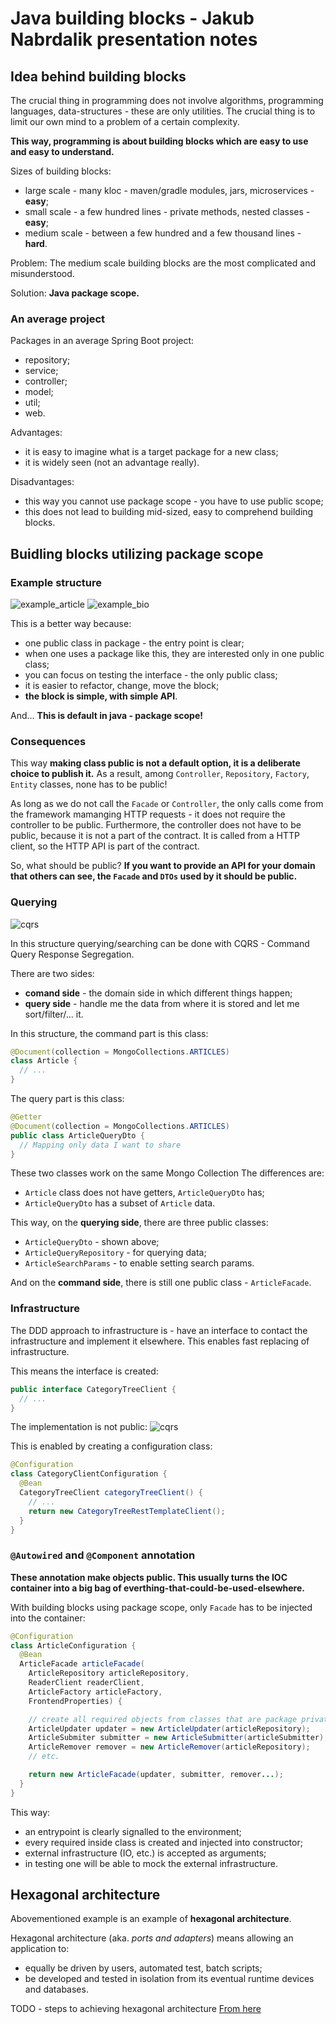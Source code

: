 # Java building blocks - Jakub Nabrdalik presentation notes

## Idea behind building blocks

The crucial thing in programming does not involve algorithms, programming languages, data-structures - these are only utilities. The crucial thing is to limit our own mind to a problem of a certain complexity.

**This way, programming is about building blocks which are easy to use and easy to understand.**

Sizes of building blocks:
* large scale - many kloc - maven/gradle modules, jars, microservices - **easy**;
* small scale - a few hundred lines - private methods, nested classes - **easy**;
* medium scale - between a few hundred and a few thousand lines - **hard**.

Problem:
The medium scale building blocks are the most complicated and misunderstood.

Solution:
**Java package scope.**

### An average project

Packages in an average Spring Boot project:
* repository;
* service;
* controller;
* model;
* util;
* web.

Advantages:
* it is easy to imagine what is a target package for a new class;
* it is widely seen (not an advantage really).

Disadvantages:
* this way you cannot use package scope - you have to use public scope;
* this does not lead to building mid-sized, easy to comprehend building blocks.

## Buidling blocks utilizing package scope

### Example structure

![example_article](./image/example_article.svg)
![example_bio](./image/example_bio.svg)

This is a better way because:
* one public class in package - the entry point is clear;
* when one uses a package like this, they are interested only in one public class;
* you can focus on testing the interface - the only public class;
* it is easier to refactor, change, move the block;
* **the block is simple, with simple API**.

And... **This is default in java - package scope!**

### Consequences

This way **making class public is not a default option, it is a deliberate choice to publish it.**
As a result, among `Controller`, `Repository`, `Factory`, `Entity` classes, none has to be public!

As long as we do not call the `Facade` or `Controller`, the only calls come from the framework mamanging HTTP requests - it does not require the controller to be public.
Furthermore, the controller does not have to be public, because it is not a part of the contract. It is called from a HTTP client, so the HTTP API is part of the contract.

So, what should be public?
**If you want to provide an API for your domain that others can see, the `Facade` and `DTOs` used by it should be public.**

### Querying

![cqrs](./image/cqrs.svg)

In this structure querying/searching can be done with CQRS - Command Query Response Segregation.

There are two sides:
* **comand side** - the domain side in which different things happen;
* **query side** - handle me the data from where it is stored and let me sort/filter/... it.

In this structure, the command part is this class:
```java
@Document(collection = MongoCollections.ARTICLES)
class Article {
  // ...
}
```

The query part is this class:
```java
@Getter
@Document(collection = MongoCollections.ARTICLES)
public class ArticleQueryDto {
  // Mapping only data I want to share
}
```

These two classes work on the same Mongo Collection The differences are:
* `Article` class does not have getters, `ArticleQueryDto` has;
* `ArticleQueryDto` has a subset of `Article` data.

This way, on the **querying side**, there are three public classes:
* `ArticleQueryDto` - shown above;
* `ArticleQueryRepository` - for querying data;
* `ArticleSearchParams` - to enable setting search params.

And on the **command side**, there is still one public class - `ArticleFacade`.

### Infrastructure

The DDD approach to infrastructure is - have an interface to contact the infrastructure and implement it elsewhere.
This enables fast replacing of infrastructure.

This means the interface is created:
```java
public interface CategoryTreeClient { 
  // ...
}
```

The implementation is not public:
![cqrs](./image/cqrs.svg)

This is enabled by creating a configuration class:
```java
@Configuration
class CategoryClientConfiguration {
  @Bean
  CategoryTreeClient categoryTreeClient() {
    // ...
    return new CategoryTreeRestTemplateClient();
  }
}
```

### `@Autowired` and `@Component` annotation

**These annotation make objects public. This usually turns the IOC container into a big bag of everthing-that-could-be-used-elsewhere.**

With building blocks using package scope, only `Facade` has to be injected into the container:
```java
@Configuration
class ArticleConfiguration {
  @Bean
  ArticleFacade articleFacade(
    ArticleRepository articleRepository,
    ReaderClient readerClient,
    ArticleFactory articleFactory,
    FrontendProperties) {

    // create all required objects from classes that are package private
    ArticleUpdater updater = new ArticleUpdater(articleRepository);
    ArticleSubmiter submitter = new ArticleSubmitter(articleSubmitter);
    ArticleRemover remover = new ArticleRemover(articleRepository);
    // etc.

    return new ArticleFacade(updater, submitter, remover...);
  }
}
```

This way:
* an entrypoint is clearly signalled to the environment;
* every required inside class is created and injected into constructor;
* external infrastructure (IO, etc.) is accepted as arguments;
* in testing one will be able to mock the external infrastructure.

## Hexagonal architecture

Abovementioned example is an example of **hexagonal architecture**.

Hexagonal architecture (aka. *ports and adapters*) means allowing an application to:
* equally be driven by users, automated test, batch scripts;
* be developed and tested in isolation from its eventual runtime devices and databases.

TODO - steps to achieving hexagonal architecture
[From here](https://youtu.be/ma15iBQpmHU?t=1765)

